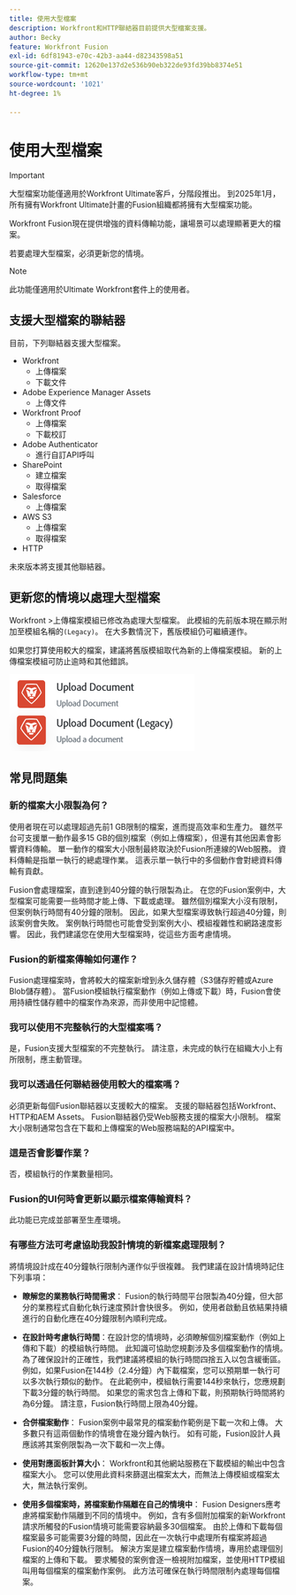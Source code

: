```yaml
---
title: 使用大型檔案
description: Workfront和HTTP聯結器目前提供大型檔案支援。
author: Becky
feature: Workfront Fusion
exl-id: 6df81943-e70c-42b3-aa44-d82343598a51
source-git-commit: 12620e137d2e536b90eb322de93fd39bb8374e51
workflow-type: tm+mt
source-wordcount: '1021'
ht-degree: 1%

---
```


# 使用大型檔案

>[!IMPORTANT]
>
>大型檔案功能僅適用於Workfront Ultimate客戶，分階段推出。 到2025年1月，所有擁有Workfront Ultimate計畫的Fusion組織都將擁有大型檔案功能。

Workfront Fusion現在提供增強的資料傳輸功能，讓場景可以處理顯著更大的檔案。

若要處理大型檔案，必須更新您的情境。

>[!NOTE]
>
>此功能僅適用於Ultimate Workfront套件上的使用者。

## 支援大型檔案的聯結器

目前，下列聯結器支援大型檔案。

* Workfront
   * 上傳檔案
   * 下載文件
* Adobe Experience Manager Assets
   * 上傳文件
* Workfront Proof
   * 上傳檔案
   * 下載校訂
* Adobe Authenticator
   * 進行自訂API呼叫
* SharePoint
   * 建立檔案
   * 取得檔案
* Salesforce
   * 上傳檔案
* AWS S3
   * 上傳檔案
   * 取得檔案
* HTTP

未來版本將支援其他聯結器。

## 更新您的情境以處理大型檔案

Workfront >上傳檔案模組已修改為處理大型檔案。 此模組的先前版本現在顯示附加至模組名稱的`(Legacy)`。 在大多數情況下，舊版模組仍可繼續運作。

如果您打算使用較大的檔案，建議將舊版模組取代為新的上傳檔案模組。 新的上傳檔案模組可防止逾時和其他錯誤。

![上傳檔案](assets/new-upload-document.png)

## 常見問題集

### 新的檔案大小限製為何？

使用者現在可以處理超過先前1 GB限制的檔案，進而提高效率和生產力。  雖然平台可支援單一動作最多15 GB的個別檔案（例如上傳檔案），但還有其他因素會影響資料傳輸。 單一動作的檔案大小限制最終取決於Fusion所連線的Web服務。 資料傳輸是指單一執行的總處理作業。 這表示單一執行中的多個動作會對總資料傳輸有貢獻。

Fusion會處理檔案，直到達到40分鐘的執行限製為止。 在您的Fusion案例中，大型檔案可能需要一些時間才能上傳、下載或處理。 雖然個別檔案大小沒有限制，但案例執行時間有40分鐘的限制。 因此，如果大型檔案導致執行超過40分鐘，則該案例會失敗。 案例執行時間也可能會受到案例大小、模組複雜性和網路速度影響。 因此，我們建議您在使用大型檔案時，從這些方面考慮情境。

### Fusion的新檔案傳輸如何運作？

Fusion處理檔案時，會將較大的檔案新增到永久儲存體（S3儲存貯體或Azure Blob儲存體）。 當Fusion模組執行檔案動作（例如上傳或下載）時，Fusion會使用持續性儲存體中的檔案作為來源，而非使用中記憶體。

### 我可以使用不完整執行的大型檔案嗎？

是，Fusion支援大型檔案的不完整執行。 請注意，未完成的執行在組織大小上有所限制，應主動管理。

### 我可以透過任何聯結器使用較大的檔案嗎？

必須更新每個Fusion聯結器以支援較大的檔案。 支援的聯結器包括Workfront、HTTP和AEM Assets。 Fusion聯結器仍受Web服務支援的檔案大小限制。 檔案大小限制通常包含在下載和上傳檔案的Web服務端點的API檔案中。

### 這是否會影響作業？

否，模組執行的作業數量相同。

### Fusion的UI何時會更新以顯示檔案傳輸資料？

此功能已完成並部署至生產環境。

### 有哪些方法可考慮協助我設計情境的新檔案處理限制？

將情境設計成在40分鐘執行限制內運作似乎很複雜。 我們建議在設計情境時記住下列事項：

* **瞭解您的業務執行時間需求**： Fusion的執行時間平台限製為40分鐘，但大部分的業務程式自動化執行速度預計會快很多。 例如，使用者啟動且依結果持續進行的自動化應在40分鐘限制內順利完成。
* **在設計時考慮執行時間**：在設計您的情境時，必須瞭解個別檔案動作（例如上傳和下載）的模組執行時間。 此知識可協助您規劃涉及多個檔案動作的情境。  為了確保設計的正確性，我們建議將模組的執行時間四捨五入以包含緩衝區。
例如，如果Fusion在144秒（2.4分鐘）內下載檔案，您可以預期單一執行可以多次執行類似的動作。 在此範例中，模組執行需要144秒來執行，您應規劃下載3分鐘的執行時間。 如果您的需求包含上傳和下載，則預期執行時間將約為6分鐘。 請注意，Fusion執行時間上限為40分鐘。

* **合併檔案動作**： Fusion案例中最常見的檔案動作範例是下載一次和上傳。 大多數只有這兩個動作的情境會在幾分鐘內執行。 如有可能，Fusion設計人員應該將其案例限製為一次下載和一次上傳。

* **使用對應面板計算大小**： Workfront和其他網站服務在下載模組的輸出中包含檔案大小。 您可以使用此資料來篩選出檔案太大，而無法上傳模組或檔案太大，無法執行案例。

* **使用多個檔案時，將檔案動作隔離在自己的情境中**： Fusion Designers應考慮將檔案動作隔離到不同的情境中。 例如，含有多個附加檔案的新Workfront請求所觸發的Fusion情境可能需要容納最多30個檔案。 由於上傳和下載每個檔案最多可能需要3分鐘的時間，因此在一次執行中處理所有檔案將超過Fusion的40分鐘執行限制。 解決方案是建立檔案動作情境，專用於處理個別檔案的上傳和下載。 要求觸發的案例會逐一檢視附加檔案，並使用HTTP模組叫用每個檔案的檔案動作案例。 此方法可確保在執行時間限制內處理每個檔案。

<!--
## Connectors that do not support large files

Some Fusion connectors do not support large files. For these connectors, Fusion's total processing capacity for files is **1 GB**. 

This limit is based on a total memory cost. Every operation contributes to that cost. If a single file of 400 MB is downloaded and uploaded then the total cost to the file capacity would be 800 MB.

The following connectors do **not** support large files. 

* Archive
* Box
* Convert
* CSV
* Datastores
* Flow control
* FTP
* JSON
* JWT
* Markdown
* Math
* Microsoft Word templates
* MIME
* Microsoft SQL
* SFTP
* Adobe Acrobat Sign
* SOAP
* Tools
* XML

If a connector is not on this list, it does not support large files. For these connectors, Fusion's total processing capacity for files is **1 GB**. 

This limit is based on a total memory cost. Every operation contributes to that cost. If a single file of 400 MB is downloaded and uploaded then the total cost to the file capacity would be 800 MB.-->






<!--## Connectors that support large files

The following connectors support large files.

Workfront
HTTP
Webhooks
Salesforce
Microsoft Email
Workfront Proof
AEM Assets
Email
Slack
Jira
Microsoft Excel
SharePoint
Frame.io
Adobe PDF Services
Marketo
Azure Devops 
Google Email
Jira Server
Google Sheets
Microsoft OneDrive
ServiceNow 
AWS S3
Bynder
OneDrive Business
Adobe Authenticator
Google Drive
Microsoft Dynamics
Google Docs
NetSuite
Airtable
Azure AD
QuickBase 
Adobe Target
Adobe Campaign Classic
Microsoft Calendar
Workfront Planning
HubSpot CRM  
DropBox
Cloud Convert
Egnyte
Adobe Firefly
OpenAI / Chat GPT
Allocadia
Cvent
GitLab 
Google Team Drive
Google Calendar
Workfront SDL Managed Translation
Widen
Workfront Boards
Google Slides
Qualtrics
Microsoft Power BI
Adobe Photoshop
Anaplan
DocuSign 
MariaDB
Adobe Creative Cloud Libraries
Figma
AEM Forms
Datadog
GitHub 
Google Forms
Adobe I/O Events
Trello
Workday
Adobe Journey Optimizer
Adobe Lightroom


If a file is not on this list, it does not support large files. For these connectors, Fusion's total processing capacity for files is **1 GB**. 

This limit is based on a total memory cost. Every operation contributes to that cost. If a single file of 400 MB is downloaded and uploaded then the total cost to the file capacity would be 800 MB.

-->
